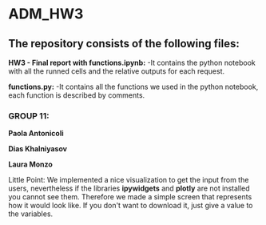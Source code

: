# ADM_HW3
## The repository consists of the following files:
**HW3 - Final report with functions.ipynb:**
 -It contains the python notebook with all the runned cells and the relative outputs for each request.

**functions.py:**
 -It contains all the functions we used in the python notebook, each function is described by comments.
 
### GROUP 11:
**Paola Antonicoli**

**Dias Khalniyasov**

**Laura Monzo**

Little Point:
We implemented a nice visualization to get the input from the users, nevertheless if the libraries **ipywidgets** and **plotly** are not installed you cannot see them.
Therefore we made a simple screen that represents how it would look like.
If you don't want to download it, just give a value to the variables.
